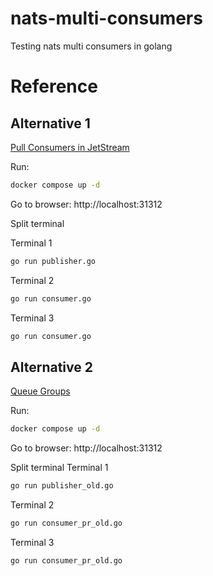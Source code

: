 # nats-multi-consumers
Testing nats multi consumers in golang

# Reference
## Alternative 1
[Pull Consumers in JetStream](https://natsbyexample.com/examples/jetstream/pull-consumer/go)

Run:
```sh
docker compose up -d
```

Go to browser:
http://localhost:31312

Split terminal

Terminal 1
```sh
go run publisher.go
```

Terminal 2
```sh
go run consumer.go
```

Terminal 3
```sh
go run consumer.go
```

## Alternative 2
[Queue Groups](https://github.com/nats-io/nats.go/tree/main?tab=readme-ov-file#queue-groups)

Run:
```sh
docker compose up -d
```

Go to browser:
http://localhost:31312

Split terminal
Terminal 1
```sh
go run publisher_old.go
```

Terminal 2
```sh
go run consumer_pr_old.go
```

Terminal 3
```sh
go run consumer_pr_old.go
```